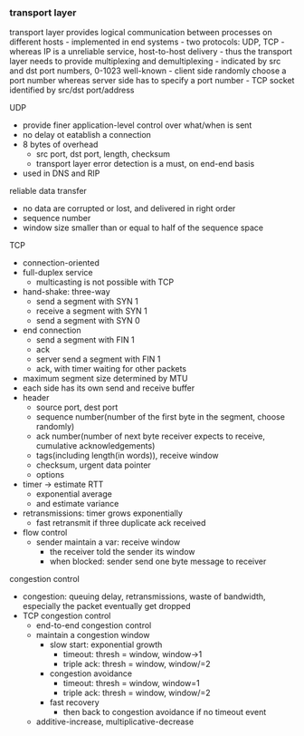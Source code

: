 ### transport layer

transport layer provides logical communication between processes on different hosts
    - implemented in end systems
    - two protocols: UDP, TCP
        - whereas IP is a unreliable service, host-to-host delivery
        - thus the transport layer needs to provide multiplexing and demultiplexing
        - indicated by src and dst port numbers, 0-1023 well-known
        - client side randomly choose a port number whereas server side has to specify a port number
        - TCP socket identified by src/dst port/address

UDP
- provide finer application-level control over what/when is sent
- no delay ot eatablish a connection
- 8 bytes of overhead
    - src port, dst port, length, checksum
    - transport layer error detection is a must, on end-end basis
- used in DNS and RIP

reliable data transfer
- no data are corrupted or lost, and delivered in right order
- sequence number
- window size smaller than or equal to half of the sequence space

TCP
- connection-oriented
- full-duplex service
    - multicasting is not possible with TCP
- hand-shake: three-way
    - send a segment with SYN 1
    - receive a segment with SYN 1
    - send a segment with SYN 0
- end connection
    - send a segment with FIN 1
    - ack
    - server send a segment with FIN 1
    - ack, with timer waiting for other packets
- maximum segment size determined by MTU
- each side has its own send and receive buffer
- header
    - source port, dest port
    - sequence number(number of the first byte in the segment, choose randomly)
    - ack number(number of next byte receiver expects to receive, cumulative acknowledgements)
    - tags(including length(in words)), receive window
    - checksum, urgent data pointer
    - options
- timer -> estimate RTT
    - exponential average
    - and estimate variance
- retransmissions: timer grows exponentially
    - fast retransmit if three duplicate ack received
- flow control
    - sender maintain a var: receive window
        - the receiver told the sender its window
        - when blocked: sender send one byte message to receiver

congestion control
- congestion: queuing delay, retransmissions, waste of bandwidth, especially the packet eventually get dropped
- TCP congestion control
    - end-to-end congestion control
    - maintain a congestion window
        - slow start: exponential growth
            - timeout: thresh = window, window->1
            - triple ack: thresh = window, window/=2
        - congestion avoidance
            - timeout: thresh = window, window=1
            - triple ack: thresh = window, window/=2
        - fast recovery
            - then back to congestion avoidance if no timeout event
    - additive-increase, multiplicative-decrease
